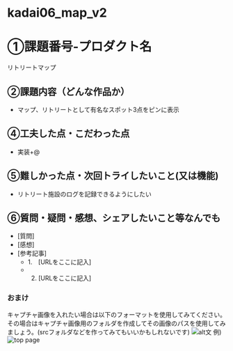 # kadai06_map_v2
# ①課題番号-プロダクト名
リトリートマップ

## ②課題内容（どんな作品か）

- マップ、リトリートとして有名なスポット3点をピンに表示

## ④工夫した点・こだわった点

- 実装+@

## ⑤難しかった点・次回トライしたいこと(又は機能)

- リトリート施設のログを記録できるようにしたい

## ⑥質問・疑問・感想、シェアしたいこと等なんでも

- [質問]
- [感想]
- [参考記事]
  - 1.　[URLをここに記入]
  - 2. [URLをここに記入]

### おまけ

キャプチャ画像を入れたい場合は以下のフォーマットを使用してみてください。その場合はキャプチャ画像用のフォルダを作成してその画像のパスを使用してみましょう。(srcフォルダなどを作ってみてもいいかもしれないです)
![alt文](画像URL)
例)
![top page](./src/capture1.png)
